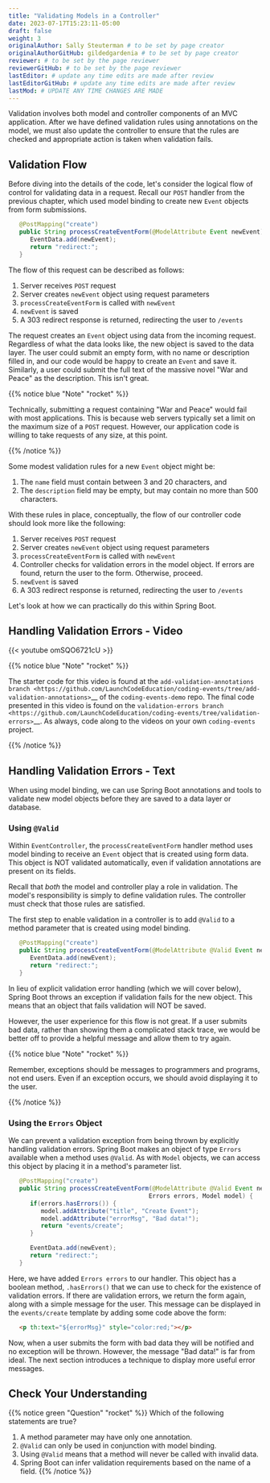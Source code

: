 ```yaml
---
title: "Validating Models in a Controller"
date: 2023-07-17T15:23:11-05:00
draft: false
weight: 3
originalAuthor: Sally Steuterman # to be set by page creator
originalAuthorGitHub: gildedgardenia # to be set by page creator
reviewer: # to be set by the page reviewer
reviewerGitHub: # to be set by the page reviewer
lastEditor: # update any time edits are made after review
lastEditorGitHub: # update any time edits are made after review
lastMod: # UPDATE ANY TIME CHANGES ARE MADE
---
```


Validation involves both model and controller components of an MVC application. After we have defined validation rules using annotations on the model, we must also update the controller to ensure that the rules are checked and appropriate action is taken when validation fails.

## Validation Flow

Before diving into the details of the code, let's consider the logical flow of control for validating data in a request. Recall our `POST` handler from the previous chapter, which used model binding to create new `Event` objects from form submissions.

```java
   @PostMapping("create")
   public String processCreateEventForm(@ModelAttribute Event newEvent) {
      EventData.add(newEvent);
      return "redirect:";
   }
```

The flow of this request can be described as follows:

1. Server receives `POST` request
1. Server creates `newEvent` object using request parameters
1. `processCreateEventForm` is called with `newEvent`
1. `newEvent` is saved
1. A 303 redirect response is returned, redirecting the user to `/events`

The request creates an `Event` object using data from the incoming request. Regardless of what the data looks like, the new object is saved to the data layer. The user could submit an empty form, with no name or description filled in, and our code would be happy to create an `Event` and save it. Similarly, a user could submit the full text of the massive novel "War and Peace" as the description. This isn't great. 

{{% notice blue "Note" "rocket" %}}

   Technically, submitting a request containing "War and Peace" would fail with most applications. This is because web servers typically set a limit on the maximum size of a `POST` request. However, our application code is willing to take requests of any size, at this point.

{{% /notice %}}


Some modest validation rules for a new `Event` object might be:

1. The `name` field must contain between 3 and 20 characters, and 
1. The `description` field may be empty, but may contain no more than 500 characters.

With these rules in place, conceptually, the flow of our controller code should look more like the following:

1. Server receives `POST` request
1. Server creates `newEvent` object using request parameters
1. `processCreateEventForm` is called with `newEvent`
1. Controller checks for validation errors in the model object. If errors are found, return the user to the form. Otherwise, proceed.
1. `newEvent` is saved
1. A 303 redirect response is returned, redirecting the user to `/events`

Let's look at how we can practically do this within Spring Boot.

## Handling Validation Errors - Video

{{< youtube omSQO6721cU >}}

{{% notice blue "Note" "rocket" %}}

   The starter code for this video is found at the `add-validation-annotations branch <https://github.com/LaunchCodeEducation/coding-events/tree/add-validation-annotations>`__ of the ``coding-events-demo`` repo. 
   The final code presented in this video is found on the `validation-errors branch <https://github.com/LaunchCodeEducation/coding-events/tree/validation-errors>`__. As always, code along to the 
   videos on your own ``coding-events`` project.

{{% /notice %}}

## Handling Validation Errors - Text

When using model binding, we can use Spring Boot annotations and tools to validate new model objects before they are saved to a data layer or database. 

### Using `@Valid`

Within `EventController`, the `processCreateEventForm` handler method uses model binding to receive an `Event` object that is created using form data. This object is NOT validated automatically, even if validation annotations are present on its fields.

Recall that *both* the model and controller play a role in validation. The model's responsibility is simply to define validation rules. The controller must check that those rules are satisfied.

The first step to enable validation in a controller is to add `@Valid` to a method parameter that is created using model binding. 

```java
   @PostMapping("create")
   public String processCreateEventForm(@ModelAttribute @Valid Event newEvent) {
      EventData.add(newEvent);
      return "redirect:";
   }
```

In lieu of explicit validation error handling (which we will cover below), Spring Boot throws an exception if validation fails for the new object. This means that an object that fails validation will NOT be saved. 

However, the user experience for this flow is not great. If a user submits bad data, rather than showing them a complicated stack trace, we would be better off to provide a helpful message and allow them to try again.

{{% notice blue "Note" "rocket" %}}

   Remember, exceptions should be messages to programmers and programs, not end users. Even if an exception occurs, we should avoid displaying it to the user.

{{% /notice %}}

### Using the `Errors` Object

We can prevent a validation exception from being thrown by explicitly handling validation errors. Spring Boot makes an object of type `Errors` available when a method uses `@Valid`. As with `Model` objects, we can access this object by placing it in a method's parameter list. 

```java {linenos=table, linenostart=33}
   @PostMapping("create")
   public String processCreateEventForm(@ModelAttribute @Valid Event newEvent,
                                       Errors errors, Model model) {
      if(errors.hasErrors()) {
         model.addAttribute("title", "Create Event");
         model.addAttribute("errorMsg", "Bad data!");
         return "events/create";
      }

      EventData.add(newEvent);
      return "redirect:";
   }
```

Here, we have added `Errors errors` to our handler. This object has a boolean method, `.hasErrors()` that we can use to check for the existence of validation errors. If there are validation errors, we return the form again, along with a simple message for the user. This message can be displayed in the `events/create` template by adding some code above the form:

```html
   <p th:text="${errorMsg}" style="color:red;"></p>
```

Now, when a user submits the form with bad data they will be notified and no exception will be thrown. However, the message "Bad data!" is far from ideal. The next section introduces a technique to display more useful error messages. 

## Check Your Understanding

{{% notice green "Question" "rocket" %}}
   Which of the following statements are true?

   1. A method parameter may have only one annotation.
   1. `@Valid` can only be used in conjunction with model binding.
   1. Using `@Valid` means that a method will never be called with invalid data.
   1. Spring Boot can infer validation requirements based on the name of a field. 
{{% /notice %}}

<!-- b, @Valid can only be used in conjunction with model binding. -->